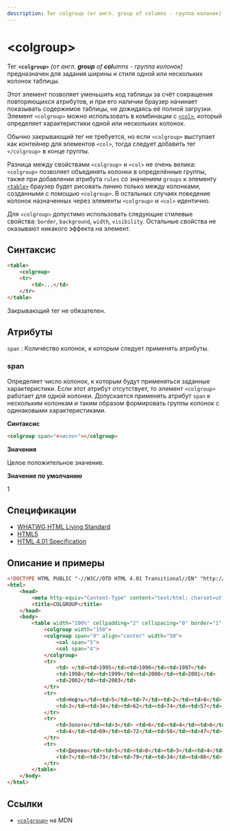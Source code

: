 ```yaml
---
description: Тег colgroup (от англ. group of columns - группа колонок) предназначен для задания ширины и стиля одной или нескольких колонок таблицы
---
```


# &lt;colgroup&gt;

Тег **`<colgroup>`** _(от англ. **group** of **col**umns - группа колонок)_ предназначен для задания ширины и стиля одной или нескольких колонок таблицы.

Этот элемент позволяет уменьшить код таблицы за счёт сокращения повторяющихся атрибутов, и при его наличии браузер начинает показывать содержимое таблицы, не дожидаясь её полной загрузки. Элемент `<colgroup>` можно использовать в комбинации с [`<col>`](col.md), который определяет характеристики одной или нескольких колонок.

Обычно закрывающий тег не требуется, но если `<colgroup>` выступает как контейнер для элементов `<col>`, тогда следует добавить тег `</colgroup>` в конце группы.

Разница между свойствами `<colgroup>` и `<col>` не очень велика: `<colgroup>` позволяет объединять колонки в определённые группы, также при добавлении атрибута `rules` со значением `groups` к элементу [`<table>`](table.md) браузер будет рисовать линию только между колонками, созданными с помощью `<colgroup>`. В остальных случаях поведение колонок назначенных через элементы `<colgroup>` и `<col>` идентично.

Для `<colgroup>` допустимо использовать следующие стилевые свойства: `border`, `background`, `width`, `visibility`. Остальные свойства не оказывают никакого эффекта на элемент.

## Синтаксис

```html
<table>
	<colgroup>
	<tr>
		<td>...</td>
	</tr>
</table>
```

Закрывающий тег не обязателен.

## Атрибуты

`span`
: Количество колонок, к которым следует применять атрибуты.

### span

Определяет число колонок, к которым будут применяться заданные характеристики. Если этот атрибут отсутствует, то элемент `<colgroup>` работает для одной колонки. Допускается применять атрибут `span` к нескольким колонкам и таким образом формировать группы колонок с одинаковыми характеристиками.

**Синтаксис**

```html
<colgroup span="<число>"></colgroup>
```

**Значения**

Целое положительное значение.

**Значение по умолчанию**

1

## Спецификации

- [WHATWG HTML Living Standard](https://html.spec.whatwg.org/multipage/tables.html#the-colgroup-element)
- [HTML5](http://www.w3.org/TR/html5/tabular-data.html#the-colgroup-element)
- [HTML 4.01 Specification](http://www.w3.org/TR/html401/tables.html#edef-COLGROUP)

## Описание и примеры

```html
<!DOCTYPE HTML PUBLIC "-//W3C//DTD HTML 4.01 Transitional//EN" "http://www.w3.org/TR/html4/loose.dtd">
<html>
	<head>
		<meta http-equiv="Content-Type" content="text/html; charset=utf-8">
		<title>COLGROUP</title>
	</head>
	<body>
		<table width="100%" cellpadding="2" cellspacing="0" border="1" rules="groups">
			<colgroup width="150">
			<colgroup span="9" align="center" width="50">
				<col span="5">
				<col span="4">
			</colgroup>
			<tr>
				<td> </td><td>1995</td><td>1996</td><td>1997</td>
				<td>1998</td><td>1999</td><td>2000</td><td>2001</td>
				<td>2002</td><td>2003</td>
			</tr>
			<tr>
				<td>Нефть</td><td>5</td><td>7</td><td>2</td><td>8</td>
				<td>3</td><td>34</td><td>62</td><td>74</td><td>57</td>
			</tr>
			<tr>
				<td>Золото</td><td>3</td> <td>6</td><td>4</td><td>6</td>
				<td>4</td><td>69</td><td>72</td><td>56</td><td>47</td>
			</tr>
			<tr>
				<td>Дерево</td><td>5</td><td>8</td><td>3</td><td>4</td>
				<td>7</td><td>73</td><td>79</td><td>34</td><td>86</td>
			</tr>
		</table>
	</body>
</html>
```

## Ссылки

- [`<colgroup>`](https://developer.mozilla.org/ru/docs/Web/HTML/Element/colgroup) на MDN
